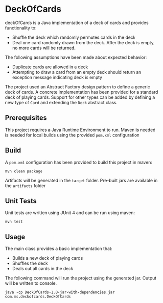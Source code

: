 # DeckOfCards

deckOfCards is a Java implementation of a deck of cards and provides functionality to:
* Shuffle the deck which randomly permutes cards in the deck
* Deal one card randomly drawn from the deck. After the deck is empty, no more cards will be returned.

The following assumptions have been made about expected behavior:
* Duplicate cards are allowed in a deck
* Attempting to draw a card from an empty deck should return an exception message indicating deck is empty

The project used an Abstract Factory design pattern to define a generic deck of cards. A concrete implementation has been provided for a standard deck of playing cards. Support for other types can be added by defining a new type of `Card` and extending the `Deck` abstract class.

## Prerequisites

This project requires a Java Runtime Environment to run.
Maven is needed is needed for local builds using the provided `pom.xml` configuration

## Build

A `pom.xml` configuration has been provided to build this project in maven:
```
mvn clean package
```
Artifacts will be generated in the `target` folder. Pre-built jars are available in the `artifacts` folder

## Unit Tests
Unit tests are written using JUnit 4 and can be run using maven:
```
mvn test
```

## Usage

The main class provides a basic implementation that:
* Builds a new deck of playing cards
* Shuffles the deck
* Deals out all cards in the deck

The following command will run the project using the generated jar. Output will be written to console.

```java -cp DeckOfCards-1.0-jar-with-dependencies.jar com.ms.deckofcards.DeckOfCards```
